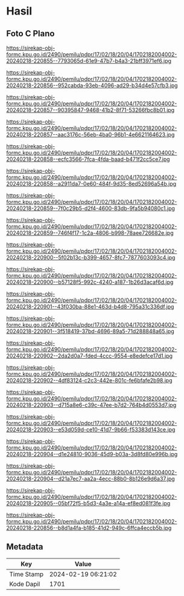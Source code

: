 # Hasil

## Foto C Plano

https://sirekap-obj-formc.kpu.go.id/2490/pemilu/pdpr/17/02/18/20/04/1702182004002-20240218-220855--7793065d-61e9-47b7-b4a3-21bff3971ef6.jpg

https://sirekap-obj-formc.kpu.go.id/2490/pemilu/pdpr/17/02/18/20/04/1702182004002-20240218-220856--952cabda-93eb-4096-ad29-b34d4e57cfb3.jpg

https://sirekap-obj-formc.kpu.go.id/2490/pemilu/pdpr/17/02/18/20/04/1702182004002-20240218-220857--90395847-9468-41b2-8f71-53266fbc8b01.jpg

https://sirekap-obj-formc.kpu.go.id/2490/pemilu/pdpr/17/02/18/20/04/1702182004002-20240218-220857--aac3176c-56eb-4ba0-96b1-4e6621164623.jpg

https://sirekap-obj-formc.kpu.go.id/2490/pemilu/pdpr/17/02/18/20/04/1702182004002-20240218-220858--ecfc3566-7fca-4fda-baad-b471f2cc5ce7.jpg

https://sirekap-obj-formc.kpu.go.id/2490/pemilu/pdpr/17/02/18/20/04/1702182004002-20240218-220858--a2911da7-0e60-484f-9d35-8ed52696a54b.jpg

https://sirekap-obj-formc.kpu.go.id/2490/pemilu/pdpr/17/02/18/20/04/1702182004002-20240218-220859--7f0c29b5-d2f4-4600-83db-9fa5b94080c1.jpg

https://sirekap-obj-formc.kpu.go.id/2490/pemilu/pdpr/17/02/18/20/04/1702182004002-20240218-220859--746f4f17-1c2a-4806-b998-78aee726682e.jpg

https://sirekap-obj-formc.kpu.go.id/2490/pemilu/pdpr/17/02/18/20/04/1702182004002-20240218-220900--5f02b13c-b399-4657-8fc7-7877603093c4.jpg

https://sirekap-obj-formc.kpu.go.id/2490/pemilu/pdpr/17/02/18/20/04/1702182004002-20240218-220900--b57128f5-992c-4240-a187-1b26d3acaf6d.jpg

https://sirekap-obj-formc.kpu.go.id/2490/pemilu/pdpr/17/02/18/20/04/1702182004002-20240218-220901--43f030ba-88e1-463d-b4d8-795a31c336df.jpg

https://sirekap-obj-formc.kpu.go.id/2490/pemilu/pdpr/17/02/18/20/04/1702182004002-20240218-220901--3f518419-37bd-4696-89a5-71d288848a65.jpg

https://sirekap-obj-formc.kpu.go.id/2490/pemilu/pdpr/17/02/18/20/04/1702182004002-20240218-220902--2da2d0a7-fded-4ccc-9554-e8edefce17d1.jpg

https://sirekap-obj-formc.kpu.go.id/2490/pemilu/pdpr/17/02/18/20/04/1702182004002-20240218-220902--4df83124-c2c3-442e-801c-fe6bfafe2b98.jpg

https://sirekap-obj-formc.kpu.go.id/2490/pemilu/pdpr/17/02/18/20/04/1702182004002-20240218-220903--d715a8e6-c39c-47ee-b7d2-764b4d0553d7.jpg

https://sirekap-obj-formc.kpu.go.id/2490/pemilu/pdpr/17/02/18/20/04/1702182004002-20240218-220903--e53d059d-ce10-41d7-9b66-f53383d143ce.jpg

https://sirekap-obj-formc.kpu.go.id/2490/pemilu/pdpr/17/02/18/20/04/1702182004002-20240218-220904--d1e24810-9036-45d9-b03a-3d8fd80e996b.jpg

https://sirekap-obj-formc.kpu.go.id/2490/pemilu/pdpr/17/02/18/20/04/1702182004002-20240218-220904--d21a7ec7-aa2a-4ecc-88b0-8b126e9d6a37.jpg

https://sirekap-obj-formc.kpu.go.id/2490/pemilu/pdpr/17/02/18/20/04/1702182004002-20240218-220905--05bf72f5-b5d3-4a3e-a14a-ef8ed081f3fe.jpg

https://sirekap-obj-formc.kpu.go.id/2490/pemilu/pdpr/17/02/18/20/04/1702182004002-20240218-220856--b8d1a4fa-b185-41d2-949c-6ffca4eccb5b.jpg


## Metadata

| Key        | Value               |
| ---------- | ------------------- |
| Time Stamp | 2024-02-19 06:21:02 |
| Kode Dapil | 1701                |



